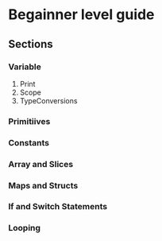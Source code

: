 # Begainner level guide

## Sections

### Variable
1. Print
2. Scope
3. TypeConversions
### Primitiives
### Constants
### Array and Slices
### Maps and Structs
### If and Switch Statements
### Looping